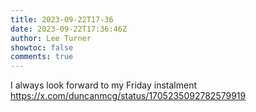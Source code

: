 ```yaml
---
title: 2023-09-22T17-36
date: 2023-09-22T17:36:46Z
author: Lee Turner
showtoc: false
comments: true
---
```


I always look forward to my Friday instalment https://x.com/duncanmcg/status/1705235092782579919


